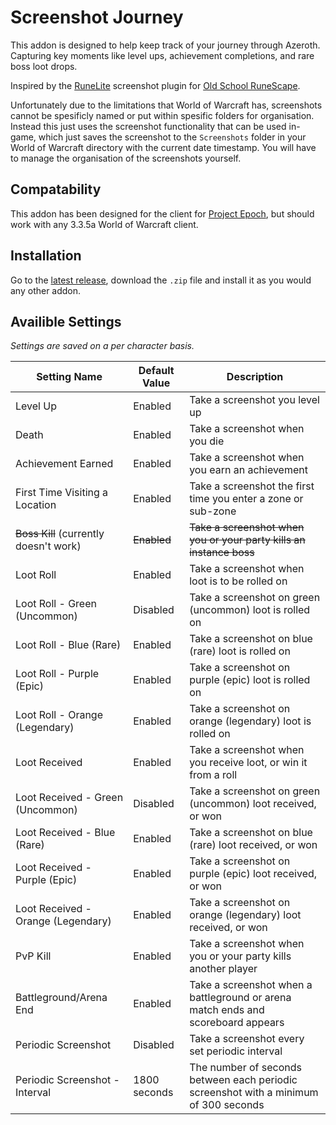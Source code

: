 # Screenshot Journey

This addon is designed to help keep track of your journey through Azeroth.
Capturing key moments like level ups, achievement completions, and rare boss loot drops.

Inspired by the [RuneLite](https://runelite.net/) screenshot plugin for [Old School RuneScape](https://oldschool.runescape.com/).

Unfortunately due to the limitations that World of Warcraft has, screenshots cannot be spesificly named or put within spesific folders for organisation. Instead this just uses the screenshot functionality that can be used in-game, which just saves the screenshot to the `Screenshots` folder in your World of Warcraft directory with the current date timestamp. You will have to manage the organisation of the screenshots yourself.

## Compatability

This addon has been designed for the client for [Project Epoch](https://www.project-epoch.net/), but should work with any 3.3.5a World of Warcraft client.

## Installation

Go to the [latest release](https://github.com/Cable-Billing/screenshot-journey/releases/latest), download the `.zip` file and install it as you would any other addon.

## Availible Settings

*Settings are saved on a per character basis.*

| Setting Name | Default Value | Description |
|--------------|---------------|-------------|
| Level Up | Enabled | Take a screenshot you level up |
| Death | Enabled | Take a screenshot when you die |
| Achievement Earned | Enabled | Take a screenshot when you earn an achievement |
| First Time Visiting a Location | Enabled | Take a screenshot the first time you enter a zone or sub-zone |
| ~~Boss Kill~~ (currently doesn't work) | ~~Enabled~~ | ~~Take a screenshot when you or your party kills an instance boss~~ |
| Loot Roll | Enabled | Take a screenshot when loot is to be rolled on |
| Loot Roll - Green (Uncommon) | Disabled | Take a screenshot on green (uncommon) loot is rolled on |
| Loot Roll - Blue (Rare) | Enabled | Take a screenshot on blue (rare) loot is rolled on |
| Loot Roll - Purple (Epic) | Enabled | Take a screenshot on purple (epic) loot is rolled on |
| Loot Roll - Orange (Legendary) | Enabled | Take a screenshot on orange (legendary) loot is rolled on |
| Loot Received | Enabled | Take a screenshot when you receive loot, or win it from a roll |
| Loot Received - Green (Uncommon) | Disabled | Take a screenshot on green (uncommon) loot received, or won |
| Loot Received - Blue (Rare) | Enabled | Take a screenshot on blue (rare) loot received, or won |
| Loot Received - Purple (Epic) | Enabled | Take a screenshot on purple (epic) loot received, or won |
| Loot Received - Orange (Legendary) | Enabled | Take a screenshot on orange (legendary) loot received, or won |
| PvP Kill | Enabled | Take a screenshot when you or your party kills another player |
| Battleground/Arena End | Enabled | Take a screenshot when a battleground or arena match ends and scoreboard appears |
| Periodic Screenshot | Disabled | Take a screenshot every set periodic interval |
| Periodic Screenshot - Interval | 1800 seconds | The number of seconds between each periodic screenshot with a minimum of 300 seconds |
